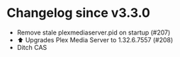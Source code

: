 # Changelog since v3.3.0
- Remove stale plexmediaserver.pid on startup (#207) 
- ⬆️ Upgrades Plex Media Server to 1.32.6.7557 (#208) 
- Ditch CAS 
